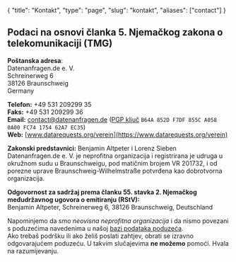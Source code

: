{
    "title": "Kontakt",
    "type": "page",
    "slug": "kontakt",
    "aliases": ["contact"]
}
 
## Podaci na osnovi članka 5. Njemačkog zakona o telekomunikaciji (TMG)

**Poštanska adresa**:  
Datenanfragen.de e.&nbsp;V.  
Schreinerweg 6  
38126 Braunschweig  
Germany

**Telefon:** +49 531 209299 35  
**Faks:** +49 531 209299 36  
**Email:** contact@datenanfragen.de ([PGP ključ](/pgp/62A7EC35.asc) `B64A 852D F7DF 855C A058  0A00 FC74 1754 62A7 EC35`)  
**Web:** [www.datarequests.org/verein](https://www.datarequests.org/verein)

**Zakonski predstavnici:** Benjamin Altpeter i Lorenz Sieben  
Datenanfragen.de e.&nbsp;V. je neprofitna organizacija i registrirana je udruga u okružnom sudu u Braunschweigu, pod matičnim brojem VR&nbsp;201732, i od porezne uprave Braunschweig-Wilhelmstraße potvrđena kao dobrotvorna organizacija.

**Odgovornost za sadržaj prema članku 55. stavka 2. Njemačkog međudržavnog ugovora o emitiranju (RStV):**  
Benjamin Altpeter, Schreinerweg 6, 38126 Braunschweig, Deutschland

<div class="box box-warning">
	Napominjemo da smo <em>neovisna neprofitna organizacija</em> i da nismo povezani s poduzećima navedenima u našoj <a href="/company">bazi podataka poduzeća</a>.<br>
	Ako trebaš podršku ili ako želiš poslati zahtjev, obrati se izravno odgovarajućem poduzeću. U takvim slučajevima <strong>ne možemo</strong> pomoći. Hvala na razumijevanju.
</div>

<script type="application/ld+json">
	{
		"@context": "http://schema.org",
		"@type": "NGO",
		"name": "Datenanfragen.de e. V.",
		"address": {
			"@type": "PostalAddress",
			"streetAddress": "c/o Benjamin Altpeter, Schreinerweg 6",
			"postalCode": "38126",
			"addressLocality": "Braunschweig",
			"addressCountry": "DE"
		},
		"telephone": "+49 209299 35",
		"faxNumber": "+49 209299 36",
		"email": "contact@datenanfragen.de",
		"url": "https://www.osobnipodaci.org/verein",
		"logo": "https://www.osobnipodaci.org/img/logo-osobnipodaci.png"
	}
</script>
